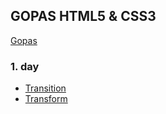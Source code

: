 ## GOPAS HTML5 & CSS3

[Gopas](http://www.gopas.cz/Kurzy/Katalog-kurzu/Kurzy-pro-uzivatele/Tvorba-webovych-stranek/HTML5-a-CSS3-HTMLCSS.aspx)

### 1. day
* [Transition](http://caniuse.com/#search=Transition)
* [Transform](http://caniuse.com/#search=transform)
